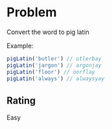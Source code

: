 # Problem

Convert the word to pig latin

Example:
```js
pigLatin('butler') // utlerbay
pigLatin('jargon') // argonjay
pigLatin('floor') // oorflay
pigLatin('always') // alwaysyay
```

## Rating

Easy